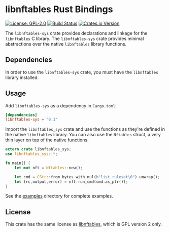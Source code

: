 # libnftables Rust Bindings

[![License: GPL-2.0](https://img.shields.io/badge/License-GPL%202.0-yellow.svg)](./LICENSE)
[![Build Status](https://travis-ci.org/chifflier/libnftables-sys.svg?branch=master)](https://travis-ci.org/chifflier/libnftables-sys)
[![Crates.io Version](https://img.shields.io/crates/v/libnftables-sys.svg)](https://crates.io/crates/libnftables-sys)

The `libnftables-sys` crate provides declarations and linkage for the
`libnftables` C library.
The `libnftables-sys` crate provides minimal abstractions over the native
`libnftables` library functions.

## Dependencies
In order to use the `libnftables-sys` crate, you must have the `libnftables`
library installed.

## Usage
Add `libnftables-sys` as a dependency in `Cargo.toml`:

```toml
[dependencies]
libnftables-sys = "0.1"
```

Import the `libnftables_sys` crate and use the functions as they're defined in
the native `libnftables` library. You can also use the `Nftables` struct, a very
thin layer on top of the native functions.

```rust
extern crate libnftables_sys;
use libnftables_sys::*;

fn main() {
    let mut nft = Nftables::new();

    let cmd = CStr::from_bytes_with_nul(b"list ruleset\0").unwrap();
    let (rc,output,error) = nft.run_cmd(cmd.as_ptr());
}
```

See the [examples](examples/) directory for complete examples.

## License

This crate has the same license as
[libnftables](https://netfilter.org/projects/nftables/), which is GPL version 2
only.
